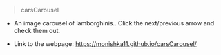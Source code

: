 > carsCarousel

* An image carousel of lamborghinis.. Click the next/previous arrow and check them out.

* Link to the webpage: https://monishka11.github.io/carsCarousel/